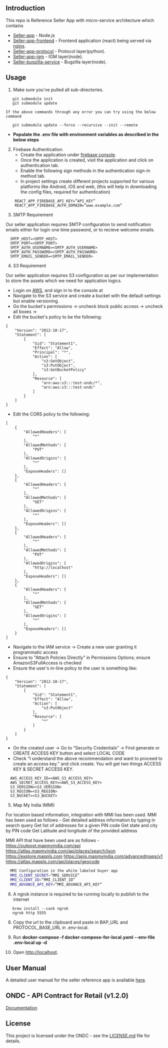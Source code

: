 ## Introduction
This repo is Reference Seller App with micro-service architecture which contains
- [Seller-app](https://github.com/ONDC-Official/seller-app.git) - Node.js
- [Seller-app-frontend](https://github.com/ONDC-Official/seller-app-frontend.git) - Frontend application (react) being served via [nginx](https://www.nginx.com).
- [Seller-app-protocol](https://github.com/ONDC-Official/seller-app-protocol.git) - Protocol layer(python).
- [Seller-app-igm](https://github.com/ONDC-Official/seller-app-igm.git) - IGM layer(node).
- [Seller-bugzilla-service](https://github.com/ONDC-Official/seller-bugzilla-service.git) - Bugzilla layer(node).

## Usage
1. Make sure you've pulled all sub-directories.

```
   git submodule init
   git submodule update

If the above commands through any error you can try using the below command 

   git submodule update --force --recursive --init --remote
```

- **Populate the .env file with environment variables as described in the below steps**

2. Firebase Authentication.
   - Create the application under [firebase console](http://console.firebase.google.com).
   - Once the application is created, visit the application and click on authentication tab.
   - Enable the following sign methods in the authentication sign-in method tab.
   - In project settings create different projects supported for various platforms like Android, iOS and web, (this will help in downloading the config files, required for authentication)

```
    REACT_APP_FIREBASE_API_KEY=”API_KEY”
    REACT_APP_FIREBASE_AUTH_DOMAIN=”www.example.com”
```

3. SMTP Requirement

Our seller application requires SMTP configuration to send notification emails either for login one time password, or to recieve welcome emails.

      SMTP_HOST=<SMTP_HOST>
      SMTP_PORT=<SMTP_PORT>
      SMTP_AUTH_USERNAME=<SMTP_AUTH_USERNAME>
      SMTP_AUTH_PASSWORD=<SMTP_AUTH_PASSWORD>
      SMTP_EMAIL_SENDER=<SMTP_EMAIL_SENDER>

4. S3 Requirement

Our seller application requires S3 configuration as per our implementation to store the assets which we need for application logics.
   - Login on [AWS](https://aws.amazon.com), and sign in to the console at
   - Navigate to the S3 service and create a bucket with the default settings but enable versioning.
   - Go the bucket's permissions -> uncheck block public access -> uncheck all boxes ->
   - Edit the bucket's policy to be the following:
```
{
	"Version": "2012-10-17",
	"Statement": [
		{
			"Sid": "Statement1",
			"Effect": "Allow",
			"Principal": "*",
			"Action": [
				"s3:GetObject",
				"s3:PutObject",
				"s3:GetBucketPolicy"
			],
			"Resource": [
				"arn:aws:s3:::test-ondc/*",
				"arn:aws:s3:::test-ondc"
			]
		}
	]
}
```
   - Edit the CORS policy to the following:
```
[
    {
        "AllowedHeaders": [
            "*"
        ],
        "AllowedMethods": [
            "PUT"
        ],
        "AllowedOrigins": [
            "*"
        ],
        "ExposeHeaders": []
    },
    {
        "AllowedHeaders": [
            "*"
        ],
        "AllowedMethods": [
            "GET"
        ],
        "AllowedOrigins": [
            "*"
        ],
        "ExposeHeaders": []
    },
    {
        "AllowedHeaders": [
            "*"
        ],
        "AllowedMethods": [
            "PUT"
        ],
        "AllowedOrigins": [
            "http://localhost"
        ],
        "ExposeHeaders": []
    },
    {
        "AllowedHeaders": [
            "*"
        ],
        "AllowedMethods": [
            "GET"
        ],
        "AllowedOrigins": [
            "*"
        ],
        "ExposeHeaders": []
    }
]
```
   - Navigate to the IAM service -> Create a new user granting it programmatic access
   - Ensure to "Attach Policies Directly" in Permissions Options; ensure AmazonS3FullAccess is checked
   - Ensure the user's in-line policy to the user is something like:
```
{
	"Version": "2012-10-17",
	"Statement": [
		{
			"Sid": "Statement1",
			"Effect": "Allow",
			"Action": [
				"s3:PutObject"
			],
			"Resource": [
				"*"
			]
		}
	]
}
```
   - On the created user -> Go to “Security Credentials” -> Find generate or CREATE ACCESS KEY button and select LOCAL CODE
   - Check “I understand the above recommendation and want to proceed to create an access key.” and click create. You will get two things ACCESS KEY & SECRET ACCESS KEY.

```
  AWS_ACCESS_KEY_ID=<AWS_S3_ACCESS_KEY>
  AWS_SECRET_ACCESS_KEY=<AWS_S3_ACCESS_KEY>
  S3_VERSION=<S3_VERSION>
  S3_REGION=<S3_REGION>
  S3_BUCKET=<S3_BUCKET>
```

5. Map My India (MMI)

For location based information, integration with MMI has been used. MMI has been used as follows -
Get detailed address information by typing in search query
Get list of addresses for a given PIN code
Get state and city by PIN code
Get Latitude and longitude of the provided address

MMI API that have been used are as follows -
https://outpost.mapmyindia.com/api
https://atlas.mapmyindia.com/api/places/search/json
https://explore.mappls.com
https://apis.mapmyindia.com/advancedmaps/v1
https://atlas.mappls.com/api/places/geocode

```bash
  MMI Configuration in the white labeled buyer app
  MMI_CLIENT_SECRET=”MMI_SERVICE”
  MMI_CLIENT_ID=”MMI_CLIENT_ID”
  MMI_ADVANCE_API_KEY=”MMI_ADVANCE_API_KEY”
```

6. A ngrok instance is required to be running locally to publish to the internet

```
   brew install --cask ngrok
   ngrok http 5555
```

8. Copy the url to the clipboard and paste in BAP_URL and PROTOCOL_BASE_URL in .env-local.

9. Run
   **docker-compose -f docker-compose-for-local.yaml --env-file .env-local up -d**

10. Open [http://localhost](http://localhost).



## User Manual

A detailed user manual for the seller reference app is available [here](https://docs.google.com/document/d/1-8OIo8Ka6Z4ey1amxG_a69lLM0B6tozsWmzwrQmgHKQ/edit).

## ONDC - API Contract for Retail (v1.2.0)
[Documentation](https://docs.google.com/document/d/1brvcltG_DagZ3kGr1ZZQk4hG4tze3zvcxmGV4NMTzr8/edit)

## License

This project is licensed under the ONDC - see the [LICENSE.md](LICENSE.md) file for details.
